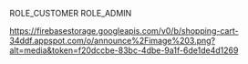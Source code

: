 ROLE_CUSTOMER
ROLE_ADMIN

https://firebasestorage.googleapis.com/v0/b/shopping-cart-34ddf.appspot.com/o/announce%2Fimage%203.png?alt=media&token=f20dccbe-83bc-4dbe-9a1f-6de1de4d1269